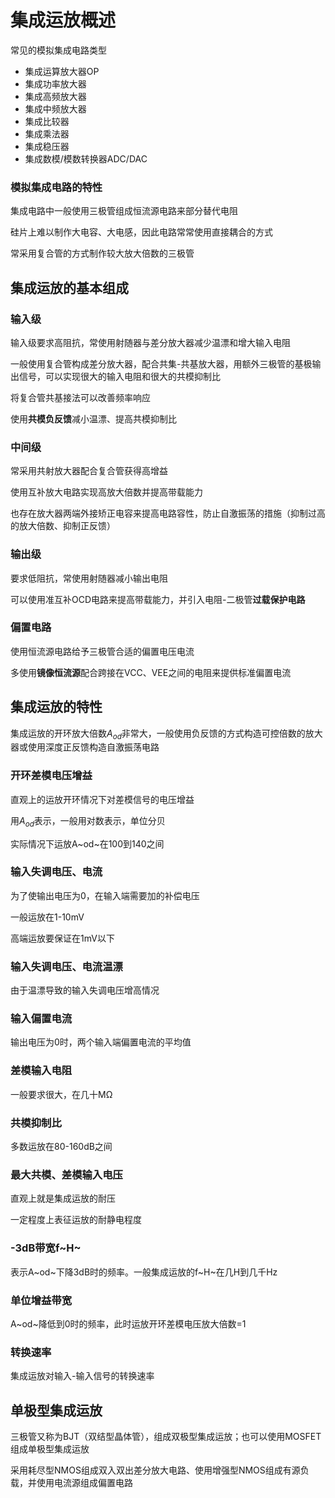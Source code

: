 # 集成运放概述

常见的模拟集成电路类型

* 集成运算放大器OP
* 集成功率放大器
* 集成高频放大器
* 集成中频放大器
* 集成比较器
* 集成乘法器
* 集成稳压器
* 集成数模/模数转换器ADC/DAC

### 模拟集成电路的特性

集成电路中一般使用三极管组成恒流源电路来部分替代电阻

硅片上难以制作大电容、大电感，因此电路常常使用直接耦合的方式

常采用复合管的方式制作较大放大倍数的三极管

## 集成运放的基本组成

### 输入级

输入级要求高阻抗，常使用射随器与差分放大器减少温漂和增大输入电阻

一般使用复合管构成差分放大器，配合共集-共基放大器，用额外三极管的基极输出信号，可以实现很大的输入电阻和很大的共模抑制比

将复合管共基接法可以改善频率响应

使用**共模负反馈**减小温漂、提高共模抑制比

### 中间级

常采用共射放大器配合复合管获得高增益

使用互补放大电路实现高放大倍数并提高带载能力

也存在放大器两端外接矫正电容来提高电路容性，防止自激振荡的措施（抑制过高的放大倍数、抑制正反馈）

### 输出级

要求低阻抗，常使用射随器减小输出电阻

可以使用准互补OCD电路来提高带载能力，并引入电阻-二极管**过载保护电路**

### 偏置电路

使用恒流源电路给予三极管合适的偏置电压电流

多使用**镜像恒流源**配合跨接在VCC、VEE之间的电阻来提供标准偏置电流

## 集成运放的特性

集成运放的开环放大倍数$A_{od}$非常大，一般使用负反馈的方式构造可控倍数的放大器或使用深度正反馈构造自激振荡电路

### 开环差模电压增益

直观上的运放开环情况下对差模信号的电压增益

用$A_{od}$表示，一般用对数表示，单位分贝

实际情况下运放A~od~在100到140之间

### 输入失调电压、电流

为了使输出电压为0，在输入端需要加的补偿电压

一般运放在1-10mV

高端运放要保证在1mV以下

### 输入失调电压、电流温漂

由于温漂导致的输入失调电压增高情况

### 输入偏置电流

输出电压为0时，两个输入端偏置电流的平均值

### 差模输入电阻

一般要求很大，在几十MΩ

### 共模抑制比

多数运放在80-160dB之间

### 最大共模、差模输入电压

直观上就是集成运放的耐压

一定程度上表征运放的耐静电程度

### -3dB带宽f~H~

表示A~od~下降3dB时的频率。一般集成运放的f~H~在几H到几千Hz

### 单位增益带宽

A~od~降低到0时的频率，此时运放开环差模电压放大倍数=1

### 转换速率

集成运放对输入-输入信号的转换速率

## 单极型集成运放

三极管又称为BJT（双结型晶体管），组成双极型集成运放；也可以使用MOSFET组成单极型集成运放

采用耗尽型NMOS组成双入双出差分放大电路、使用增强型NMOS组成有源负载，并使用电流源组成偏置电路